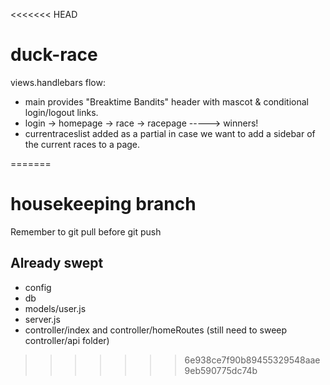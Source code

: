 <<<<<<< HEAD
# duck-race



















views.handlebars flow:
- main provides "Breaktime Bandits" header with mascot & conditional login/logout links.
- login -> homepage -> race -> racepage -----> winners!
- currentraceslist added as a partial in case we want to add a sidebar of the current races to a page.




=======
# housekeeping branch
Remember to git pull before git push
## Already swept
- config
- db
- models/user.js
- server.js
- controller/index and controller/homeRoutes (still need to sweep controller/api folder)

>>>>>>> 6e938ce7f90b89455329548aae9eb590775dc74b
